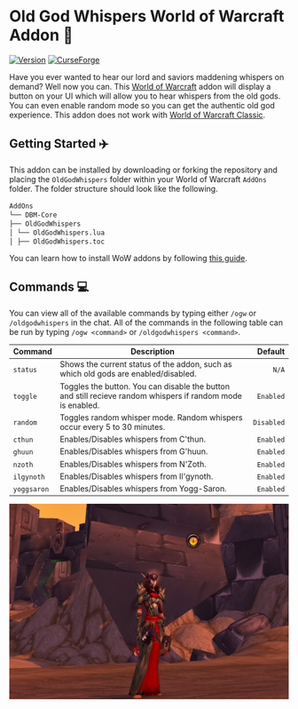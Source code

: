 # Old God Whispers World of Warcraft Addon 🦑
[![Version](https://img.shields.io/github/v/release/JamesIves/old-god-whispers-wow-addon.svg?logo=github)](https://github.com/JamesIves/old-god-whispers-wow-addon/releases) [![CurseForge](http://cf.way2muchnoise.eu/full_359737_downloads.svg)](https://www.curseforge.com/wow/addons/old-god-whispers)

Have you ever wanted to hear our lord and saviors maddening whispers on demand? Well now you can. This [World of Warcraft](https://worldofwarcraft.com/) addon will display a button on your UI which will allow you to hear whispers from the old gods. You can even enable random mode so you can get the authentic old god experience. This addon does not work with [World of Warcraft Classic](https://worldofwarcraft.com/en-us/wowclassic).

## Getting Started ✈️

This addon can be installed by downloading or forking the repository and placing the `OldGodWhispers` folder within your World of Warcraft `AddOns` folder. The folder structure should look like the following.

```
AddOns
└── DBM-Core
├── OldGodWhispers
│ └── OldGodWhispers.lua
│ ├── OldGodWhispers.toc
```

You can learn how to install WoW addons by following [this guide](https://www.wowhead.com/addons-how-to-install-and-maintain#installing-installing-the-addon).

## Commands 💻

You can view all of the available commands by typing either `/ogw` or `/oldgodwhispers` in the chat. All of the commands in the following table can be run by typing `/ogw <command>` or `/oldgodwhispers <command>`.

| Command        | Description           | Default  |
| ------------- |-------------| -----:|
| `status`      | Shows the current status of the addon, such as which old gods are enabled/disabled.     |  `N/A` |
| `toggle`      | Toggles the button. You can disable the button and still recieve random whispers if random mode is enabled. | `Enabled` |
| `random` | Toggles random whisper mode. Random whispers occur every 5 to 30 minutes.  |  `Disabled` |
| `cthun` | Enables/Disables whispers from C'thun.  |  `Enabled` |
| `ghuun` | Enables/Disables whispers from G'huun.  |  `Enabled` |
| `nzoth` | Enables/Disables whispers from N'Zoth.  |  `Enabled` |
| `ilgynoth` | Enables/Disables whispers from Il'gynoth.  |  `Enabled` |
| `yoggsaron` | Enables/Disables whispers from Yogg-Saron.  |  `Enabled` |

![Screenshot](preview.png)
